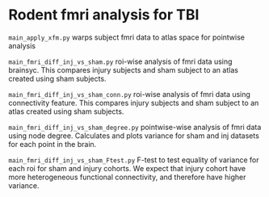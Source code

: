 # Rodent fmri analysis for TBI

`main_apply_xfm.py` warps subject fmri data to atlas space for pointwise analysis

`main_fmri_diff_inj_vs_sham.py` roi-wise analysis of fmri data using brainsyc. This compares injury subjects and sham subject to an atlas created using sham subjects.

`main_fmri_diff_inj_vs_sham_conn.py` roi-wise analysis of fmri data using connectivity feature. This compares injury subjects and sham subject to an atlas created using sham subjects.

`main_fmri_diff_inj_vs_sham_degree.py` pointwise-wise analysis of fmri data using node degree. Calculates and plots variance for sham and inj datasets for each point in the brain.

`main_fmri_diff_inj_vs_sham_Ftest.py` F-test to test equality of variance for each roi for sham and injury cohorts. We expect that injury cohort have more heterogeneous functional connectivity, and therefore have higher variance.

